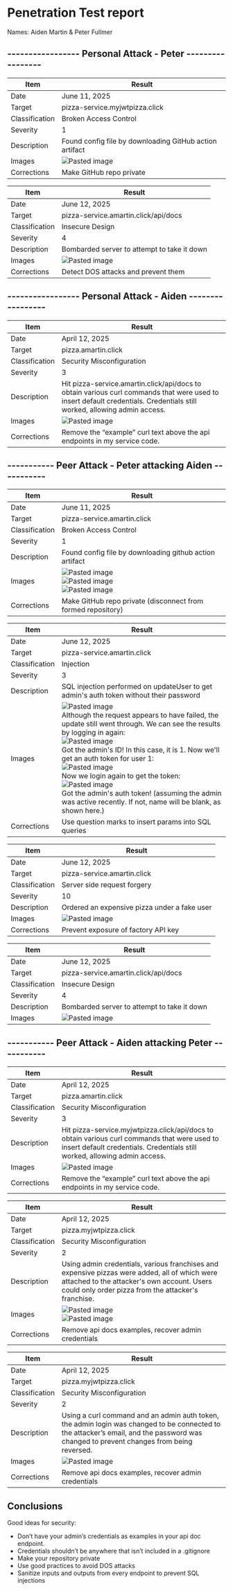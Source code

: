# Penetration Test report

Names: Aiden Martin & Peter Fullmer

## ----------------- Personal Attack - Peter -----------------

| Item           | Result                                                  |
| -------------- | ------------------------------------------------------- |
| Date           | June 11, 2025                                           |
| Target         | pizza-service.myjwtpizza.click                          |
| Classification | Broken Access Control                                   |
| Severity       | 1                                                       |
| Description    | Found config file by downloading GitHub action artifact |
| Images         | ![Pasted image](Pasted%20image%20250415140309.png)      |
| Corrections    | Make GitHub repo private                                |

| Item           | Result                                             |
| -------------- | -------------------------------------------------- |
| Date           | June 12, 2025                                      |
| Target         | pizza-service.amartin.click/api/docs               |
| Classification | Insecure Design                                    |
| Severity       | 4                                                  |
| Description    | Bombarded server to attempt to take it down        |
| Images         | ![Pasted image](Pasted%20image%20250412145248.png) |
| Corrections    | Detect DOS attacks and prevent them                |

## ----------------- Personal Attack - Aiden -----------------

| Item           | Result                                                                                                                                                                  |
| -------------- | ----------------------------------------------------------------------------------------------------------------------------------------------------------------------- |
| Date           | April 12, 2025                                                                                                                                                          |
| Target         | pizza.amartin.click                                                                                                                                                     |
| Classification | Security Misconfiguration                                                                                                                                               |
| Severity       | 3                                                                                                                                                                       |
| Description    | Hit pizza-service.amartin.click/api/docs to obtain various curl commands that were used to insert default credentials. Credentials still worked, allowing admin access. |
| Images         | ![Pasted image](Pasted%20image%20250415141937.png)                                                                                                                      |
| Corrections    | Remove the “example” curl text above the api endpoints in my service code.                                                                                              |

## ----------- Peer Attack - Peter attacking Aiden -----------

| Item           | Result                                                                                                                                                             |
| -------------- | ------------------------------------------------------------------------------------------------------------------------------------------------------------------ |
| Date           | June 11, 2025                                                                                                                                                      |
| Target         | pizza-service.amartin.click                                                                                                                                        |
| Classification | Broken Access Control                                                                                                                                              |
| Severity       | 1                                                                                                                                                                  |
| Description    | Found config file by downloading github action artifact                                                                                                            |
| Images         | ![Pasted image](Pasted%20image%20250412123734.png)<br>![Pasted image](Pasted%20image%20250412123812.png)<br>![Pasted image](Pasted%20image%20250412124821.png)<br> |
| Corrections    | Make GitHub repo private (disconnect from formed repository)                                                                                                       |

| Item           | Result                                                                                                                                                                                                                                                                                                                                                                                                                                                                                                                                                                                            |
| -------------- | ------------------------------------------------------------------------------------------------------------------------------------------------------------------------------------------------------------------------------------------------------------------------------------------------------------------------------------------------------------------------------------------------------------------------------------------------------------------------------------------------------------------------------------------------------------------------------------------------- |
| Date           | June 12, 2025                                                                                                                                                                                                                                                                                                                                                                                                                                                                                                                                                                                     |
| Target         | pizza-service.amartin.click                                                                                                                                                                                                                                                                                                                                                                                                                                                                                                                                                                       |
| Classification | Injection                                                                                                                                                                                                                                                                                                                                                                                                                                                                                                                                                                                         |
| Severity       | 3                                                                                                                                                                                                                                                                                                                                                                                                                                                                                                                                                                                                 |
| Description    | SQL injection performed on updateUser to get admin's auth token without their password                                                                                                                                                                                                                                                                                                                                                                                                                                                                                                            |
| Images         | ![Pasted image](Pasted%20image%20250412134438.png)<br>Although the request appears to have failed, the update still went through. We can see the results by logging in again:<br>![Pasted image](Pasted%20image%20250412134601.png)<br>Got the admin's ID! In this case, it is 1. Now we'll get an auth token for user 1:<br>![Pasted image](Pasted%20image%20250412135041.png)<br>Now we login again to get the token:<br>![Pasted image](Pasted%20image%20250412135136.png)<br>Got the admin's auth token! (assuming the admin was active recently. If not, name will be blank, as shown here.) |
| Corrections    | Use question marks to insert params into SQL queries                                                                                                                                                                                                                                                                                                                                                                                                                                                                                                                                              |

| Item           | Result                                             |
| -------------- | -------------------------------------------------- |
| Date           | June 12, 2025                                      |
| Target         | pizza-service.amartin.click                        |
| Classification | Server side request forgery                        |
| Severity       | 10                                                 |
| Description    | Ordered an expensive pizza under a fake user       |
| Images         | ![Pasted image](Pasted%20image%20250412142518.png) |
| Corrections    | Prevent exposure of factory API key                |

| Item           | Result                                             |
| -------------- | -------------------------------------------------- |
| Date           | June 12, 2025                                      |
| Target         | pizza-service.amartin.click/api/docs               |
| Classification | Insecure Design                                    |
| Severity       | 4                                                  |
| Description    | Bombarded server to attempt to take it down        |
| Images         | ![Pasted image](Pasted%20image%20250412145248.png) |

## ----------- Peer Attack - Aiden attacking Peter -----------

| Item           | Result                                                                                                                                                                     |
| -------------- | -------------------------------------------------------------------------------------------------------------------------------------------------------------------------- |
| Date           | April 12, 2025                                                                                                                                                             |
| Target         | pizza.amartin.click                                                                                                                                                        |
| Classification | Security Misconfiguration                                                                                                                                                  |
| Severity       | 3                                                                                                                                                                          |
| Description    | Hit pizza-service.myjwtpizza.click/api/docs to obtain various curl commands that were used to insert default credentials. Credentials still worked, allowing admin access. |
| Images         | ![Pasted image](Pasted%20image%20250415141937.png)                                                                                                                         |
| Corrections    | Remove the “example” curl text above the api endpoints in my service code.                                                                                                 |

| Item           | Result                                                                                                                                                                                             |
| -------------- | -------------------------------------------------------------------------------------------------------------------------------------------------------------------------------------------------- |
| Date           | April 12, 2025                                                                                                                                                                                     |
| Target         | pizza.myjwtpizza.click                                                                                                                                                                             |
| Classification | Security Misconfiguration                                                                                                                                                                          |
| Severity       | 2                                                                                                                                                                                                  |
| Description    | Using admin credentials, various franchises and expensive pizzas were added, all of which were attached to the attacker's own account. Users could only order pizza from the attacker's franchise. |
| Images         | ![Pasted image](Pasted%20image%20250415142531.png)<br>![Pasted image](Pasted%20image%20250415142614.png)                                                                                           |
| Corrections    | Remove api docs examples, recover admin credentials                                                                                                                                                |

| Item           | Result                                                                                                                                                                                  |
| -------------- | --------------------------------------------------------------------------------------------------------------------------------------------------------------------------------------- |
| Date           | April 12, 2025                                                                                                                                                                          |
| Target         | pizza.myjwtpizza.click                                                                                                                                                                  |
| Classification | Security Misconfiguration                                                                                                                                                               |
| Severity       | 2                                                                                                                                                                                       |
| Description    | Using a curl command and an admin auth token, the admin login was changed to be connected to the attacker’s email, and the password was changed to prevent changes from being reversed. |
| Images         | ![Pasted image](Pasted%20image%20250415142842.png)                                                                                                                                      |
| Corrections    | Remove api docs examples, recover admin credentials                                                                                                                                     |

## Conclusions

Good ideas for security:

- Don’t have your admin’s credentials as examples in your api doc endpoint.
- Credentials shouldn’t be anywhere that isn’t included in a .gitignore
- Make your repository private
- Use good practices to avoid DOS attacks
- Sanitize inputs and outputs from every endpoint to prevent SQL injections
